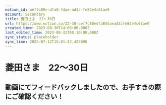 ```yaml
---
notion_id: aef7c80e-dfa8-4dae-ad3c-fe82e4c61ae9
account: Secondary
title: 菱田さま　22〜30日
url: https://www.notion.so/22-30-aef7c80edfa84daead3cfe82e4c61ae9
created_time: 2023-08-30T14:09:00.000Z
last_edited_time: 2023-08-31T08:10:00.000Z
sync_status: placeholder
sync_time: 2025-07-12T15:01:47.425898
---
```

# 菱田さま　22〜30日

動画にてフィードバックしましたので、お手すきの際にご確認ください！ 
---